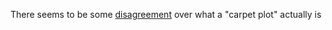 There seems to be some [disagreement](https://plotly.com/python/carpet-plot/) over what a "carpet plot" actually is
